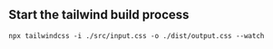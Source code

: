 ## Start the tailwind build process

`npx tailwindcss -i ./src/input.css -o ./dist/output.css --watch`
